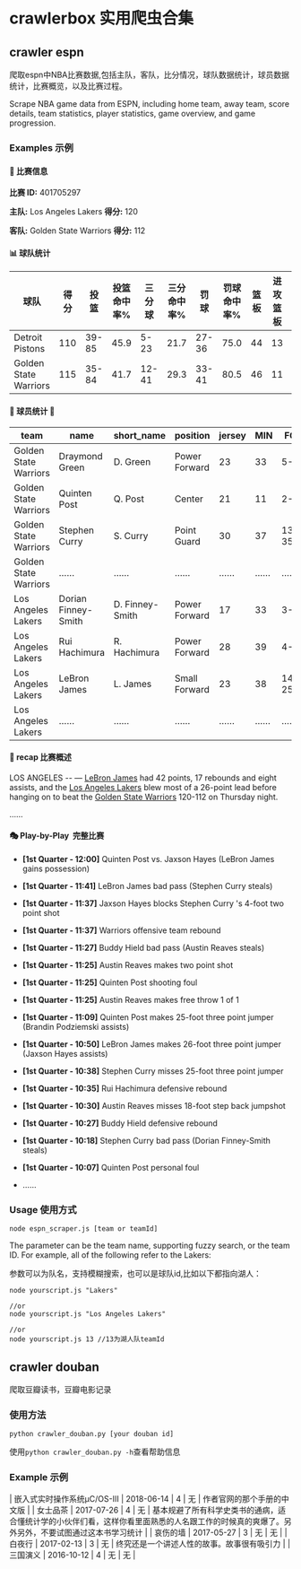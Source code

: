 # crawlerbox 实用爬虫合集 

## crawler espn

爬取espn中NBA比赛数据,包括主队，客队，比分情况，球队数据统计，球员数据统计，比赛概览，以及比赛过程。

Scrape NBA game data from ESPN, including home team, away team, score details, team statistics, player statistics, game overview, and game progression.

### Examples 示例

#### 🏀 比赛信息
**比赛 ID:** 401705297

**主队:** Los Angeles Lakers  **得分:** 120

**客队:** Golden State Warriors  **得分:** 112

#### 📊 球队统计

|球队|得分|投篮|投篮命中率%|三分球|三分命中率%|罚球|罚球命中率%|篮板|进攻篮板|防守篮板|助攻|抢断|盖帽|总失误数|个人失误|团队失误|失误得分|快攻得分|内线内分|犯规|技术犯规|恶意犯规|最大领先|
|---|---|---|---|---|---|---|---|---|---|---|---|---|---|---|---|---|---|---|---|---|---|---|---|
| Detroit Pistons | 110 | 39-85| 45.9 | 5-23| 21.7 | 27-36 | 75.0| 44 |13| 31 | 17 | 12| 4 | 20 | 20| 0 | 20 | 23| 56 | 29 | 1| 0 | 5|
| Golden State Warriors | 115 | 35-84| 41.7 | 12-41| 29.3 | 33-41 | 80.5| 46 |11| 35 | 26 | 12| 4 | 19 | 17| 2 | 26 | 7| 36 | 27 | 2| 0 | 9|


#### 🏀 球员统计 🏀
| team | name | short_name | position | jersey | MIN | FG | 3PT | FT | OREB | DREB | REB | AST | STL | BLK | TO | PF | +/- | PTS |
|---|---|---|---|---|---|---|---|---|---|---|---|---|---|---|---|---|---|---|
| Golden State Warriors | Draymond Green | D. Green | Power Forward | 23 | 33 | 5-7 | 2-2 | 1-3 | 0 | 5 | 5 | 4 | 2 | 1 | 0 | 5 | -1 | 13 |
| Golden State Warriors | Quinten Post | Q. Post | Center | 21 | 11 | 2-5 | 2-5 | 0-0 | 0 | 2 | 2 | 2 | 0 | 0 | 0 | 2 | -17 | 6 |
| Golden State Warriors | Stephen Curry | S. Curry | Point Guard | 30 | 37 | 13-35 | 6-20 | 5-5 | 2 | 5 | 7 | 4 | 1 | 1 | 4 | 3 | -3 | 37 |
| Golden State Warriors | …… | …… | …… | …… | …… | …… | …… |…… | …… | …… | …… | …… | …… | …… | …… | …… | …… | …… |
| Los Angeles Lakers | Dorian Finney-Smith | D. Finney-Smith | Power Forward | 17 | 33 | 3-6 | 1-4 | 0-0 | 0 | 1 | 1 | 3 | 2 | 0 | 2 | 2 | +8 | 7 |
| Los Angeles Lakers | Rui Hachimura | R. Hachimura | Power Forward | 28 | 39 | 4-9 | 1-5 | 2-4 | 0 | 4 | 4 | 3 | 0 | 0 | 0 | 3 | +12 | 11 |
| Los Angeles Lakers | LeBron James | L. James | Small Forward | 23 | 38 | 14-25 | 6-9 | 8-10 | 1 | 16 | 17 | 8 | 1 | 1 | 3 | 1 | +7 | 42 |
| Los Angeles Lakers | …… | …… | …… | …… | …… | …… | …… |…… | …… | …… | …… | …… | …… | …… | …… | …… | …… | …… |


#### 📜 recap 比赛概述 
LOS ANGELES -- — <a href="http://www.espn.com/nba/player/_/id/1966/lebron-james">LeBron James</a> had 42 points, 17 rebounds and eight assists, and the <a href="http://www.espn.com/nba/team/_/name/lal/los-angeles-lakers">Los Angeles Lakers</a> blew most of a 26-point lead before hanging on to beat the <a href="http://www.espn.com/nba/team/_/name/gs/golden-state-warriors">Golden State Warriors</a> 120-112 on Thursday night.

……

#### 🎭 Play-by-Play  完整比赛 
- **[1st Quarter - 12:00]** Quinten Post vs. Jaxson Hayes (LeBron James gains possession)
- **[1st Quarter - 11:41]** LeBron James bad pass (Stephen Curry steals)
- **[1st Quarter - 11:37]** Jaxson Hayes blocks Stephen Curry 's 4-foot two point shot
- **[1st Quarter - 11:37]** Warriors offensive team rebound
- **[1st Quarter - 11:27]** Buddy Hield bad pass (Austin Reaves steals)
- **[1st Quarter - 11:25]** Austin Reaves makes two point shot
- **[1st Quarter - 11:25]** Quinten Post shooting foul
- **[1st Quarter - 11:25]** Austin Reaves makes free throw 1 of 1
- **[1st Quarter - 11:09]** Quinten Post makes 25-foot three point jumper (Brandin Podziemski assists)
- **[1st Quarter - 10:50]** LeBron James makes 26-foot three point jumper (Jaxson Hayes assists)
- **[1st Quarter - 10:38]** Stephen Curry misses 25-foot three point jumper
- **[1st Quarter - 10:35]** Rui Hachimura defensive rebound
- **[1st Quarter - 10:30]** Austin Reaves misses 18-foot step back jumpshot
- **[1st Quarter - 10:27]** Buddy Hield defensive rebound
- **[1st Quarter - 10:18]** Stephen Curry bad pass (Dorian Finney-Smith steals)
- **[1st Quarter - 10:07]** Quinten Post personal foul

- ……

### Usage 使用方式

```
node espn_scraper.js [team or teamId]    
```
The parameter can be the team name, supporting fuzzy search, or the team ID. For example, all of the following refer to the Lakers:

参数可以为队名，支持模糊搜索，也可以是球队id,比如以下都指向湖人：
```
node yourscript.js "Lakers" 

//or
node yourscript.js "Los Angeles Lakers"    

//or
node yourscript.js 13 //13为湖人队teamId     
```

## crawler douban

爬取豆瓣读书，豆瓣电影记录

### 使用方法

```
python crawler_douban.py [your douban id]
```

使用`python crawler_douban.py -h`查看帮助信息

### Example 示例

| 嵌入式实时操作系统μC/OS-III | 2018-06-14 | 4 | 无 | 作者官网的那个手册的中文版 |
| 女士品茶 | 2017-07-26 | 4 | 无 | 基本规避了所有科学史类书的通病，适合懂统计学的小伙伴们看，这样你看里面熟悉的人名跟工作的时候真的爽爆了。另外另外，不要试图通过这本书学习统计 |
| 哀伤的墙 | 2017-05-27 | 3 | 无 | 无 |
| 白夜行 | 2017-02-13 | 3 | 无 | 终究还是一个讲述人性的故事。故事很有吸引力 |
| 三国演义 | 2016-10-12 | 4 | 无 | 无 |
